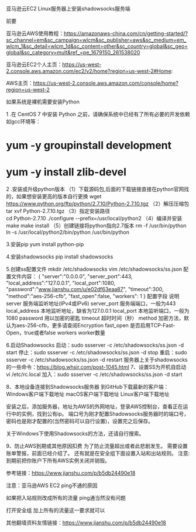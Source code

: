 亚马逊云EC2 Linux服务器上安装shadowsocks服务端

前要

亚马逊云AWS使用教程：https://amazonaws-china.com/cn/getting-started/?sc_channel=em&sc_campaign=wlcm&sc_publisher=aws&sc_medium=em_wlcm_1&sc_detail=wlcm_1d&sc_content=other&sc_country=global&sc_geo=global&sc_category=mult&ref_=pe_1679150_261538020

亚马逊云EC2个人主页：https://us-west-2.console.aws.amazon.com/ec2/v2/home?region=us-west-2#Home:

AWS主页：https://us-west-2.console.aws.amazon.com/console/home?region=us-west-2

如果系统是裸机需要安装Python

1 .在 CentOS 7 中安装 Python 之前，请确保系统中已经有了所有必要的开发依赖如gcc环境等：
# yum -y groupinstall development
# yum -y install zlib-devel
2 .安装或升级python版本
（1）下载源码包,后面的下载链接直接在python官网找的，如果想安装更高的版本自行更换
     wget https://www.python.org/ftp/python/2.7.10/Python-2.7.10.tgz
（2）解压压缩包        
     tar xvf Python-2.7.10.tgz
（3）指定安装路径     
     cd Python-2.7.10
     ./configure --prefix=/usr/local/python2
（4）编译并安装
     make
     make install
（5）创建链接将python指向2.7版本
     rm -f /usr/bin/python
     ln -s /usr/local/python2/bin/python /usr/bin/python

3.安装pip
     yum install python-pip

4.安装shadowsocks
     pip install shadowsocks

5.创建ss配置文件 
     mkdir /etc/shadowsocks
     vim /etc/shadowsocks/ss.json
     配置文件内容：
     {     "server":"0.0.0.0",     "server_port":443,     "local_address":"127.0.0.1",     "local_port":1080,     "password":"www.jianshu.com/u/e02df63eaa87",     "timeout":300,     "method":"aes-256-cfb",     "fast_open":false,     "workers": 1     }
配置字段	说明
server	服务端监听地址(IPv4或IPv6)
server_port	服务端端口，一般为443
local_address	本地监听地址，缺省为127.0.0.1
local_port	本地监听端口，一般为1080
password	用以加密的密匙
timeout	超时时间（秒）
method	加密方法，默认为aes-256-cfb，更多请查阅Encryption 
fast_open	是否启用TCP-Fast-Open，true或者false
workers	
worker数量

6.启动Shadowsocks
启动：sudo ssserver -c /etc/shadowsocks/ss.json -d start 停止：sudo ssserver -c /etc/shadowsocks/ss.json -d stop 重启：sudo ssserver -c /etc/shadowsocks/ss.json -d restart
服务器上关于shadowsocks的一些命令：https://blog.whsir.com/post-1045.html
7、设置SS为开机自启动
 vi /etc/rc.local
加入：sudo ssserver -c /etc/shadowsocks/ss.json -d start

8、本地设备连接到Shadowsocks服务器
到GitHub下载最新的客户端：
Windows客户端下载地址
macOS客户端下载地址
Linux客户端下载地址

安装之后，添加服务器，地址为AWS的外网地址，登录AWS控制台，查看正在运行中的实例，找到公有ip。 端口号为刚才配置Shadowsocks服务器时的端口号，密码也是刚才配置的(当然密码可以自行设置)，设置完之后保存。

关于Windows下使用Shadowsocks的方法，还请自行搜索。

9、防止AWS到期或其他原因扣费
为了防止流量超出或者此悲剧发生。
需要设置账单警报，前面已经介绍了。
还有就是在安全组下面设置入站和出站规则。
注意: 到期前把你账户下所有AWS实例关闭并销毁。



参考链接：https://www.jianshu.com/p/b5db24490e18


注意：亚马逊AWS EC2 ping不通的原因

如果把入站规则改成所有的流量 ping通当然没有问题



打开安全组 加上所有的流量这一要求就可以







其他翻墙资料友情链接：https://www.jianshu.com/p/b5db24490e18
